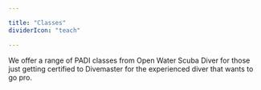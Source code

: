 ```yaml
---

title: "Classes"
dividerIcon: "teach"

---
```


We offer a range of PADI classes from Open Water Scuba Diver for those just getting certified to Divemaster for the experienced diver that wants to go pro.